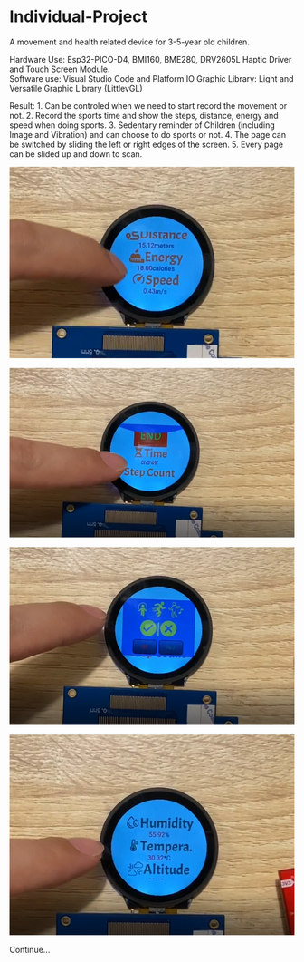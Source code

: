 # Individual-Project
A movement and health related device for 3-5-year old children.

Hardware Use:    Esp32-PICO-D4, BMI160, BME280, DRV2605L Haptic Driver and Touch Screen Module.  
Software use:    Visual Studio Code and Platform IO
Graphic Library: Light and Versatile Graphic Library (LittlevGL) 

Result: 1. Can be controled when we need to start record the movement or not. 
        2. Record the sports time and show the steps, distance, energy and speed when doing sports.
        3. Sedentary reminder of Children (including Image and Vibration) and can choose to do sports or not.
        4. The page can be switched by sliding the left or right edges of the screen.
        5. Every page can be slided up and down to scan.
        
![Image](https://github.com/koakuma666/Individual-Project/blob/master/Images/project_1.png)

![Image](https://github.com/koakuma666/Individual-Project/blob/master/Images/project_2.png)

![Image](https://github.com/koakuma666/Individual-Project/blob/master/Images/project_3.png)

![Image](https://github.com/koakuma666/Individual-Project/blob/master/Images/project_4.png)

Continue...
